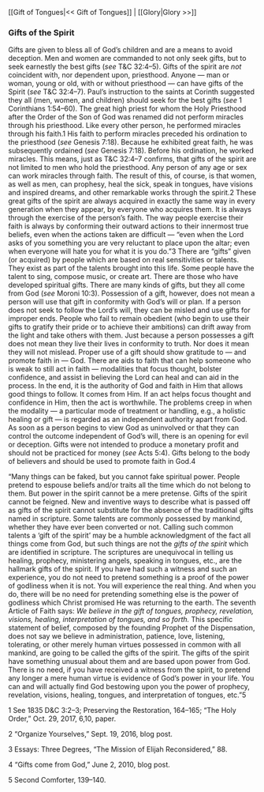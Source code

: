 [[Gift of Tongues|<< Gift of Tongues]]  |  [[Glory|Glory >>]]

### Gifts of the Spirit
Gifts are given to bless all of God’s children and are a means to avoid deception. Men and women are commanded to not only seek gifts, but to seek earnestly the best gifts (*see* T&C 32:4–5). Gifts of the spirit are *not* coincident with, nor dependent upon, priesthood. Anyone — man or woman, young or old, with or without priesthood — can have gifts of the Spirit (*see* T&C 32:4–7). Paul’s instruction to the saints at Corinth suggested they all (men, women, and children) should seek for the best gifts (*see* 1 Corinthians 1:54–60). The great high priest for whom the Holy Priesthood after the Order of the Son of God was renamed did not perform miracles through his priesthood. Like every other person, he performed miracles through his faith.1 His faith to perform miracles preceded his ordination to the priesthood (*see* Genesis 7:18). Because he exhibited great faith, he was subsequently ordained (*see* Genesis 7:18). Before his ordination, he worked miracles. This means, just as T&C 32:4–7 confirms, that gifts of the spirit are not limited to men who hold the priesthood. Any person of any age or sex can work miracles through faith. The result of this, of course, is that women, as well as men, can prophesy, heal the sick, speak in tongues, have visions and inspired dreams, and other remarkable works through the spirit.2 These great gifts of the spirit are always acquired in exactly the same way in every generation when they appear, by everyone who acquires them. It is always through the exercise of the person’s faith. The way people exercise their faith is always by conforming their outward actions to their innermost true beliefs, even when the actions taken are difficult — “even when the Lord asks of you something you are very reluctant to place upon the altar; even when everyone will hate you for what it is you do.”3 There are “gifts” given (or acquired) by people which are based on real sensitivities or talents. They exist as part of the talents brought into this life. Some people have the talent to sing, compose music, or create art. There are those who have developed spiritual gifts. There are many kinds of gifts, but they all come from God (*see* Moroni 10:3). Possession of a gift, however, does not mean a person will use that gift in conformity with God’s will or plan. If a person does not seek to follow the Lord’s will, they can be misled and use gifts for improper ends. People who fail to remain obedient (who begin to use their gifts to gratify their pride or to achieve their ambitions) can drift away from the light and take others with them. Just because a person possesses a gift does not mean they live their lives in conformity to truth. Nor does it mean they will not mislead. Proper use of a gift should show gratitude to — and promote faith in — God. There are aids to faith that can help someone who is weak to still act in faith — modalities that focus thought, bolster confidence, and assist in believing the Lord can heal and can aid in the process. In the end, it is the authority of God and faith in Him that allows good things to follow. It comes from Him. If an act helps focus thought and confidence in Him, then the act is worthwhile. The problems creep in when the modality — a particular mode of treatment or handling, e.g., a holistic healing or gift — is regarded as an independent authority apart from God. As soon as a person begins to view God as uninvolved or that they can control the outcome independent of God’s will, there is an opening for evil or deception. Gifts were not intended to produce a monetary profit and should not be practiced for money (*see* Acts 5:4). Gifts belong to the body of believers and should be used to promote faith in God.4

“Many things can be faked, but you cannot fake spiritual power. People pretend to espouse beliefs and/or traits all the time which do not belong to them. But power in the spirit cannot be a mere pretense. Gifts of the spirit cannot be feigned. New and inventive ways to describe what is passed off as gifts of the spirit cannot substitute for the absence of the traditional gifts named in scripture. Some talents are commonly possessed by mankind, whether they have ever been converted or not. Calling such common talents a ‘gift of the spirit’ may be a humble acknowledgment of the fact all things come from God, but such things are not the *gifts of the spirit* which are identified in scripture. The scriptures are unequivocal in telling us healing, prophecy, ministering angels, speaking in tongues, etc., are the hallmark gifts of the spirit. If you have had such a witness and such an experience, you do not need to pretend something is a proof of the power of godliness when it is not. You will experience the real thing. And when you do, there will be no need for pretending something else is the power of godliness which Christ promised He was returning to the earth. The seventh Article of Faith says: *We believe in the gift of tongues, prophecy, revelation, visions, healing, interpretation of tongues, and so forth.* This specific statement of belief, composed by the founding Prophet of the Dispensation, does not say we believe in administration, patience, love, listening, tolerating, or other merely human virtues possessed in common with all mankind, are going to be called the gifts of the spirit. The gifts of the spirit have something unusual about them and are based upon power from God. There is no need, if you have received a witness from the spirit, to pretend any longer a mere human virtue is evidence of God’s power in your life. You can and will actually find God bestowing upon you the power of prophecy, revelation, visions, healing, tongues, and interpretation of tongues, etc.”5



1 See 1835 D&C 3:2–3; Preserving the Restoration, 164–165; “The Holy Order,” Oct. 29, 2017, 6,10, paper.


2 “Organize Yourselves,” Sept. 19, 2016, blog post.


3 Essays: Three Degrees, “The Mission of Elijah Reconsidered,” 88.


4 “Gifts come from God,” June 2, 2010, blog post.


5 Second Comforter, 139–140.